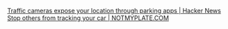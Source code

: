 
[Traffic cameras expose your location through parking apps | Hacker News](https://news.ycombinator.com/item?id=32980040)
[Stop others from tracking your car | NOTMYPLATE.COM](https://notmyplate.com/whitepaper/)
